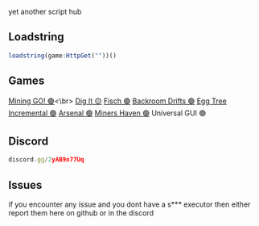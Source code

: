 yet another script hub

## Loadstring
```js
loadstring(game:HttpGet(""))()
```

## Games
[Mining GO! 🟢](https://www.roblox.com/games/116434053579571/TESTING-Mining-GO)<\br>
[Dig It 🟡](https://www.roblox.com/games/76455837887178/Dig-it)
[Fisch 🟢](https://www.roblox.com/games/16732694052/Fisch)
[Backroom Drifts 🟢](https://www.roblox.com/games/138365924124161/Backrooms-Drift-PAINTJOBS)
[Egg Tree Incremental 🟢](https://www.roblox.com/games/15055025587/UPDATE-Egg-Tree-Incremental)
[Arsenal 🟢](https://www.roblox.com/games/286090429/Arsenal)
[Miners Haven 🟢](https://www.roblox.com/games/258258996/UPD-Miners-Haven-Sandbox-Tycoon)
Universal GUI 🟢

## Discord
```js
discord.gg/2yAB9n77Uq
```

## Issues
if you encounter any issue and you dont have a s*** executor then either report them here on github or in the discord
